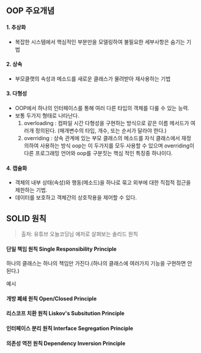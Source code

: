 ## OOP 주요개념

#### 1. 추상화
- 복잡한 시스템에서 핵심적인 부분만을 모델링하여 불필요한 세부사항은 숨기는 기법

#### 2. 상속
- 부모클랫의 속성과 메소드를 새로운 클래스가 물려받아 재사용하는 기법

#### 3. 다형성
- OOP에서 하나의 인터페이스를 통해 여러 다른 타입의 객체를 다룰 수 있는 능력.
- 보통 두가지 형태로 나타난다.
    1. overloading : 컴파일 시간 다형성을 구현하는 방식으로 같은 이름 메서드가 여러개 정의된다. (매개변수의 타입, 개수, 또는 순서가 달라야 한다.)
    2. overriding : 상속 관계에 있는 부모 클래스의 메소드를 자식 클래스에서 재정의하여 사용하는 방식
       oop는 이 두가지를 모두 사용할 수 있으며 overriding이 다른 프로그래밍 언어와 oop를 구분짓는 핵심 적인 특징중 하나이다.

#### 4. 캡슐화
- 객체의 내부 상태(속성)와 행동(메소드)을 하나로 묶고 외부에 대한 직접적 접근을 제한하는 기법.
- 데이터를 보호하고 객체간의 상호작용을 제어할 수 있다.

## SOLID 원칙
> 출처: 유튜브 오늘코딩님 예저로 살펴보는 솔리드 원칙

#### 단일 책임 원칙 Single Responsibility Principle
하나의 클래스는 하나의 책임만 가진다.(하나의 클래스에 여러가지 기능을 구현하면 안된다.)

예시

#### 개방 폐쇄 원칙 Open/Closed Principle
  
#### 리스코프 치환 원칙 Liskov's Subsitution Principle

#### 인터페이스 분리 원칙 Interface Segregation Principle

#### 의존성 역전 원칙 Dependency Inversion Principle
